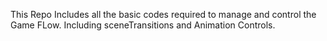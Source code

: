 This Repo Includes all the basic codes required to manage and control the Game FLow. Including sceneTransitions and Animation Controls.
